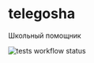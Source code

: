 # telegosha
Школьный помощник

![tests workflow status](https://github.com/deevgeny/telegosha/actions/workflows/tests_workflow.yaml/badge.svg)

